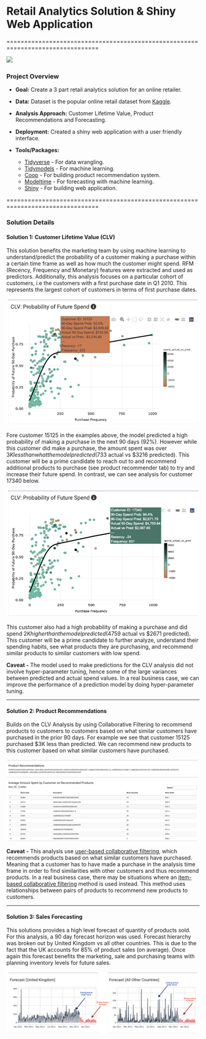 # __Retail Analytics Solution & Shiny Web Application__

================================================================================

<img src="/Users/BachataLu/Desktop/School/2023_projects/retail_analytics/png/home.png"/>

### __Project Overview__
* __Goal:__ Create a 3 part retail analytics solution for an online retailer. 
* __Data:__ Dataset is the popular online retail dataset from [Kaggle](https://www.kaggle.com/datasets/mashlyn/online-retail-ii-uci).
* __Analysis Approach:__ Customer Lifetime Value, Product Recommendations and Forecasting.
* __Deployment:__ Created a shiny web application with a user friendly interface.
* __Tools/Packages:__

    * [Tidyverse](https://www.tidyverse.org) - For data wrangling.
    * [Tidymodels](https://www.tidymodels.org) - For machine learning.
    * [Coop](https://cran.r-project.org/web/packages/coop/index.html) - 
    For building product recommendation system.
    * [Modeltime](https://business-science.github.io/modeltime/) - 
    For forecasting with machine learning.
    * [Shiny](https://shiny.rstudio.com) - For building web application.


================================================================================

### __Solution Details__

#### __Solution 1: Customer Lifetime Value (CLV)__ 
This solution benefits the marketing team by using machine learning to 
understand/predict the probability of a customer making a purchase
within a certain time frame as well as how much the customer might spend. RFM 
(Recency, Frequency and Monetary) features were extracted and used as predictors.
Additionally, this analysis focuses on a particular cohort of customers, i.e the 
customers with a first purchase date in Q1 2010. This represents the largest 
cohort of customers in terms of first purchase dates. 


![](png/customer_red.png) 


Fore customer 15125 in the examples above, the model predicted a high probability 
of making a purchase in the next 90 days (92%). However while this customer did 
make a purchase, the amount spent was over $3K less than what the model predicted 
($733 actual vs $3216 predicted). This customer will be a prime candidate to reach 
out to and recommend additional products to purchase (see product recommender tab) to 
try and increase their future spend. In contrast, we can see analysis for customer
17340 below.


![](png/customer_green.png) 


This customer also had a high probability of making a purchase and did spend $2K higher than
the model predicted ($4759 actual vs $2671 predicted). This customer will be a prime candidate
to further analyze, understand their spending habits, see what products they are
purchasing, and recommend similar products to similar customers with low spend. 

__Caveat -__ The model used to make predictions for the CLV analysis did not involve
hyper-parameter tuning, hence some of the large variances between predicted and
actual spend values. In a real business case, we can improve the performance of a 
prediction model by doing hyper-parameter tuning. 

---

#### __Solution 2: Product Recommendations__
Builds on the CLV Analysis by using Collaborative Filtering to recommend products to 
customers to customers based on what similar customers have purchased in the prior
90 days. For example we see that customer 15125 purchased $3K less than predicted. We can 
recommend new products to this customer based on what similar customers have purchased.


![](png/pr_recommend.png)


__Caveat -__ This analysis use [user-based collaborative filtering](https://www.geeksforgeeks.org/user-based-collaborative-filtering/), which recommends 
products based on what similar customers have purchased. Meaning that a customer has 
to have made a purchase in the analysis time frame in order to find similarities with
other customers and thus recommend products. In a real business case, there may be
situations where an [item-based collaborative filtering](https://www.geeksforgeeks.org/item-to-item-based-collaborative-filtering/) method is used instead. This method uses relationships between pairs of products to recommend new products to customers. 

---

#### __Solution 3: Sales Forecasting__
This solutions provides a high level forecast of quantity of products sold. For this analysis,
a 90 day forecast horizon was used. Forecast hierarchy was broken out by United Kingdom vs
all other countries. This is due to the fact that the UK accounts for 85% of product
sales (on average). Once again this forecast benefits the marketing, sale and purchasing
teams with planning inventory levels for future sales. 

![](png/forecast.png)



